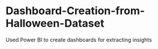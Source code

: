 # Dashboard-Creation-from-Halloween-Dataset
Used Power BI to create dashboards for extracting insights
